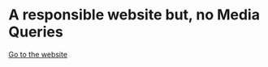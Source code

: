 # A responsible website but, no Media Queries

[Go to the website](https://simoneas02.github.io/css-grid-examples/examples/css-grid-galery/)


